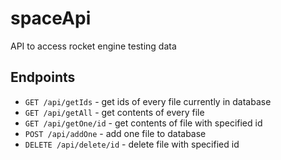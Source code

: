 # spaceApi
API to access rocket engine testing data

## Endpoints
* `GET /api/getIds` - get ids of every file currently in database
* `GET /api/getAll` - get contents of every file
* `GET /api/getOne/id` - get contents of file with specified id
* `POST /api/addOne` - add one file to database
* `DELETE /api/delete/id` - delete file with specified id 